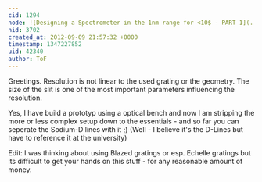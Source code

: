 ```yaml
---
cid: 1294
node: ![Designing a Spectrometer in the 1nm range for <10$ - PART 1](../notes/tof/9-9-2012/designing-spectrometer-1nm-range-10-part-1)
nid: 3702
created_at: 2012-09-09 21:57:32 +0000
timestamp: 1347227852
uid: 42340
author: ToF
---
```


Greetings. Resolution is not linear to the used grating or the geometry. The size of the slit is one of the most important parameters influencing the resolution.

Yes, I have build a prototyp using a optical bench and now I am stripping the more or less complex setup down to the essentials - and so far you can seperate the Sodium-D lines with it ;)
(Well - I believe it's the D-Lines but have to reference it at the university)

Edit:
I was thinking about using Blazed gratings or esp. Echelle gratings but its difficult to get your hands on this stuff - for any reasonable amount of money.